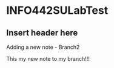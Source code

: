 # INFO442SULabTest

<!-- Added Header -->
## Insert header here

Adding a new note - Branch2

This my new note to my branch!!!